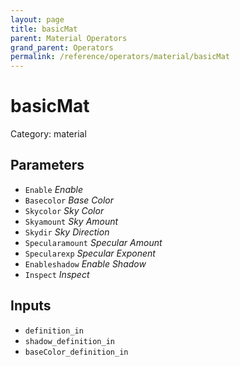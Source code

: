 ```yaml
---
layout: page
title: basicMat
parent: Material Operators
grand_parent: Operators
permalink: /reference/operators/material/basicMat
---
```


# basicMat

Category: material



## Parameters

* `Enable` *Enable*
* `Basecolor` *Base Color*
* `Skycolor` *Sky Color*
* `Skyamount` *Sky Amount*
* `Skydir` *Sky Direction*
* `Specularamount` *Specular Amount*
* `Specularexp` *Specular Exponent*
* `Enableshadow` *Enable Shadow*
* `Inspect` *Inspect*

## Inputs

* `definition_in`
* `shadow_definition_in`
* `baseColor_definition_in`